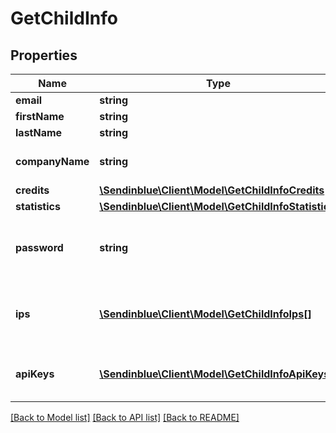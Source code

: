 # GetChildInfo

## Properties
Name | Type | Description | Notes
------------ | ------------- | ------------- | -------------
**email** | **string** | Login Email | 
**firstName** | **string** | First Name | 
**lastName** | **string** | Last Name | 
**companyName** | **string** | Name of the company | 
**credits** | [**\Sendinblue\Client\Model\GetChildInfoCredits**](GetChildInfoCredits.md) |  | [optional] 
**statistics** | [**\Sendinblue\Client\Model\GetChildInfoStatistics**](GetChildInfoStatistics.md) |  | [optional] 
**password** | **string** | The encrypted password of child account | 
**ips** | [**\Sendinblue\Client\Model\GetChildInfoIps[]**](GetChildInfoIps.md) | IP(s) associated to a child account user | [optional] 
**apiKeys** | [**\Sendinblue\Client\Model\GetChildInfoApiKeys[]**](GetChildInfoApiKeys.md) | API Keys associated to child account | [optional] 

[[Back to Model list]](../../README.md#documentation-for-models) [[Back to API list]](../../README.md#documentation-for-api-endpoints) [[Back to README]](../../README.md)


